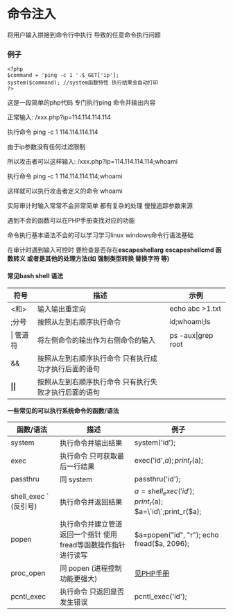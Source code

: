 # 命令注入

将用户输入拼接到命令行中执行 导致的任意命令执行问题

### 例子

```
<?php
$command = 'ping -c 1 '.$_GET['ip'];
system($command); //system函数特性 执行结果会自动打印
?>
```

这是一段简单的php代码 专门执行ping 命令并输出内容

正常输入: /xxx.php?ip=114.114.114.114

执行命令 ping -c 1 114.114.114.114

由于ip参数没有任何过滤限制

所以攻击者可以这样输入:  /xxx.php?ip=114.114.114.114;whoami

执行命令 ping -c 1 114.114.114.114;whoami

这样就可以执行攻击者定义的命令 whoami

实际审计时输入常常不会非常简单 都有复杂的处理 慢慢追踪参数来源 

遇到不会的函数可以在PHP手册查找对应的功能

命令执行基本语法不会的可以学习学习linux windows命令行语法基础

在审计时遇到输入可控时 要检查是否存在**escapeshellarg**  **escapeshellcmd 函数转义 或者是其他的处理方法(如 强制类型转换 替换字符 等)** 

#### 常见bash shell 语法

| 符号       | 描述                          | 示例                 |
| -------- | --------------------------- | ------------------ |
| <和>      | 输入输出重定向                     | echo abc >1.txt    |
| ;分号      | 按照从左到右顺序执行命令                | id;whoami;ls       |
| \| 管道符   | 将左侧命令的输出作为右侧命令的输入           | ps -aux\|grep root |
| &&       | 按照从左到右顺序执行命令 只有执行成功才执行后面的语句 |                    |
| **\|\|** | 按照从左到右顺序执行命令 只有执行失败才执行后面的语句 |                    |

**一些常见的可以执行系统命令的函数/语法**

| 函数/语法               | 描述                                  | 例子                                                         |
| ------------------- | ----------------------------------- | ---------------------------------------------------------- |
| system              | 执行命令并输出结果                           | system('id');                                              |
| exec                | 执行命令 只可获取最后一行结果                     | exec('id',$a); print_r($a);                                |
| passthru            | 同 system                            | passthru('id');                                            |
| shell_exec \` (反引号) | 执行命令并返回结果                           | $a=shell_exec('id');print_r($a); $a=\`id\`;print_r($a);    |
| popen               | 执行命令并建立管道 返回一个指针 使用fread等函数操作指针进行读写 | $a=popen("id", "r"); echo fread($a, 2096);                 |
| proc_open           | 同 popen (进程控制功能更强大)                 | [见PHP手册](https://www.php.net/manual/zh/function.proc-open) |
| pcntl_exec          | 执行命令 只返回是否发生错误                      | pcntl_exec('id');                                          |

